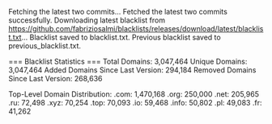 Fetching the latest two commits...
Fetched the latest two commits successfully.
Downloading latest blacklist from https://github.com/fabriziosalmi/blacklists/releases/download/latest/blacklist.txt...
Blacklist saved to blacklist.txt.
Previous blacklist saved to previous_blacklist.txt.

=== Blacklist Statistics ===
Total Domains: 3,047,464
Unique Domains: 3,047,464
Added Domains Since Last Version: 294,184
Removed Domains Since Last Version: 268,636

Top-Level Domain Distribution:
  .com: 1,470,168
  .org: 250,000
  .net: 205,965
  .ru: 72,498
  .xyz: 70,254
  .top: 70,093
  .io: 59,468
  .info: 50,802
  .pl: 49,083
  .fr: 41,262
